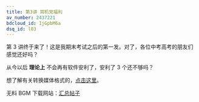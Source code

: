 ```yaml
---
title: 第3讲 耳机党福利
av_number: 2437221
bdcloud_id: 1jGpbM6a
dsq_id: l03
---
```


第 3 讲终于来了！这是我期末考试之后的第一发。对了，各位中考高考的朋友们感觉还好吗？

从今以后 **理论上** 不会再有软件安利了，安利了 3 个还不够吗？

想了解有关转换媒体格式的，[点击这里](ffmpeg.html)。

无料 BGM 下载网站：[汇总帖子](http://tieba.baidu.com/p/3242721650)
